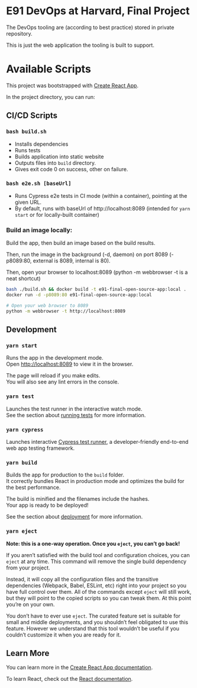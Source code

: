 # E91 DevOps at Harvard, Final Project

The DevOps tooling are (according to best practice) stored in private repository.

This is just the web application the tooling is built to support.

# Available Scripts

This project was bootstrapped with [Create React App](https://github.com/facebook/create-react-app).

In the project directory, you can run:

## CI/CD Scripts

### `bash build.sh`

- Installs dependencies
- Runs tests
- Builds application into static website
- Outputs files into `build` directory.
- Gives exit code 0 on success, other on failure.

### `bash e2e.sh [baseUrl]`

- Runs Cypress e2e tests in CI mode (within a container), pointing at the given URL.
- By default, runs with baseUrl of http://localhost:8089 (intended for `yarn start` or for locally-built container)

### Build an image locally:
Build the app, then build an image based on the build results.

Then, run the image in the background (-d, daemon) on port 8089 (-p8089:80, external is 8089, internal is 80).

Then, open your browser to localhost:8089 (python -m webbrowser -t is a neat shortcut)

```bash
bash ./build.sh && docker build -t e91-final-open-source-app:local .
docker run -d -p8089:80 e91-final-open-source-app:local

# Open your web browser to 8089
python -m webbrowser -t http://localhost:8089
```

## Development

### `yarn start`

Runs the app in the development mode.<br />
Open [http://localhost:8089](http://localhost:8089) to view it in the browser.

The page will reload if you make edits.<br />
You will also see any lint errors in the console.

### `yarn test`

Launches the test runner in the interactive watch mode.<br />
See the section about [running tests](https://facebook.github.io/create-react-app/docs/running-tests) for more information.

### `yarn cypress`

Launches interactive [Cypress test runner](https://www.cypress.io/), a developer-friendly end-to-end web app testing framework.

### `yarn build`

Builds the app for production to the `build` folder.<br />
It correctly bundles React in production mode and optimizes the build for the best performance.

The build is minified and the filenames include the hashes.<br />
Your app is ready to be deployed!

See the section about [deployment](https://facebook.github.io/create-react-app/docs/deployment) for more information.

### `yarn eject`

**Note: this is a one-way operation. Once you `eject`, you can’t go back!**

If you aren’t satisfied with the build tool and configuration choices, you can `eject` at any time. This command will remove the single build dependency from your project.

Instead, it will copy all the configuration files and the transitive dependencies (Webpack, Babel, ESLint, etc) right into your project so you have full control over them. All of the commands except `eject` will still work, but they will point to the copied scripts so you can tweak them. At this point you’re on your own.

You don’t have to ever use `eject`. The curated feature set is suitable for small and middle deployments, and you shouldn’t feel obligated to use this feature. However we understand that this tool wouldn’t be useful if you couldn’t customize it when you are ready for it.

## Learn More

You can learn more in the [Create React App documentation](https://facebook.github.io/create-react-app/docs/getting-started).

To learn React, check out the [React documentation](https://reactjs.org/).
